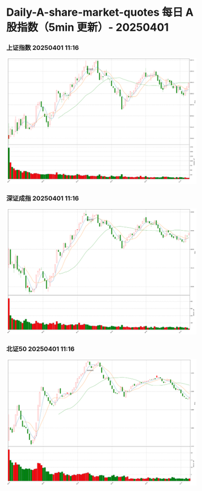 
# Daily-A-share-market-quotes 每日 A 股指数（5min 更新）- 20250401

### 上证指数 20250401 11:16
![](./fig/2025/4/20250401-sh000001.png)

### 深证成指 20250401 11:16
![](./fig/2025/4/20250401-sz399001.png)

### 北证50 20250401 11:16
![](./fig/2025/4/20250401-bj899050.png)
